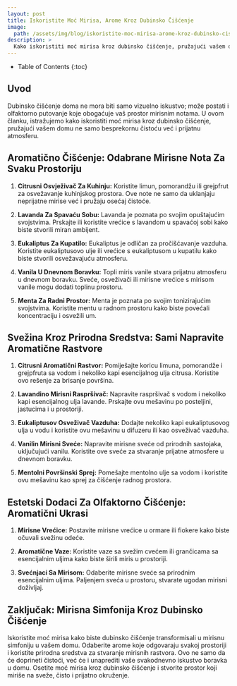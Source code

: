 ```yaml
---
layout: post
title: Iskoristite Moć Mirisa, Arome Kroz Dubinsko Čišćenje
image: 
  path: /assets/img/blog/iskoristite-moc-mirisa-arome-kroz-dubinsko-ciscenje_dubinsko_pranje_ba.png
description: >
  Kako iskoristiti moć mirisa kroz dubinsko čišćenje, pružajući vašem domu ne samo besprekornu čistoću već i prijatnu atmosferu.
---
```



- Table of Contents
{:toc}


## Uvod

Dubinsko čišćenje doma ne mora biti samo vizuelno iskustvo; može postati i olfaktorno putovanje koje obogaćuje vaš prostor mirisnim notama. U ovom članku, istražujemo kako iskoristiti moć mirisa kroz dubinsko čišćenje, pružajući vašem domu ne samo besprekornu čistoću već i prijatnu atmosferu.


## Aromatično Čišćenje: Odabrane Mirisne Nota Za Svaku Prostoriju

1. **Citrusni Osvježivač Za Kuhinju:** Koristite limun, pomorandžu ili grejpfrut za osvežavanje kuhinjskog prostora. Ove note ne samo da uklanjaju neprijatne mirise već i pružaju osećaj čistoće.

2. **Lavanda Za Spavaću Sobu:** Lavanda je poznata po svojim opuštajućim svojstvima. Prskajte ili koristite vrećice s lavandom u spavaćoj sobi kako biste stvorili miran ambijent.

3. **Eukaliptus Za Kupatilo:** Eukaliptus je odličan za pročišćavanje vazduha. Koristite eukaliptusovo ulje ili vrećice s eukaliptusom u kupatilu kako biste stvorili osvežavajuću atmosferu.

4. **Vanila U Dnevnom Boravku:** Topli miris vanile stvara prijatnu atmosferu u dnevnom boravku. Sveće, osveživači ili mirisne vrećice s mirisom vanile mogu dodati toplinu prostoru.

5. **Menta Za Radni Prostor:** Menta je poznata po svojim tonizirajućim svojstvima. Koristite mentu u radnom prostoru kako biste povećali koncentraciju i osvežili um.


## Svežina Kroz Prirodna Sredstva: Sami Napravite Aromatične Rastvore

1. **Citrusni Aromatični Rastvor:** Pomiješajte koricu limuna, pomorandže i grejpfruta sa vodom i nekoliko kapi esencijalnog ulja citrusa. Koristite ovo rešenje za brisanje površina.

2. **Lavandino Mirisni Raspršivač:** Napravite raspršivač s vodom i nekoliko kapi esencijalnog ulja lavande. Prskajte ovu mešavinu po posteljini, jastucima i u prostoriji.

3. **Eukaliptusov Osveživač Vazduha:** Dodajte nekoliko kapi eukaliptusovog ulja u vodu i koristite ovu mešavinu u difuzeru ili kao osveživač vazduha.

4. **Vanilin Mirisni Sveće:** Napravite mirisne sveće od prirodnih sastojaka, uključujući vanilu. Koristite ove sveće za stvaranje prijatne atmosfere u dnevnom boravku.

5. **Mentolni Površinski Sprej:** Pomešajte mentolno ulje sa vodom i koristite ovu mešavinu kao sprej za čišćenje radnog prostora.


## Estetski Dodaci Za Olfaktorno Čišćenje: Aromatični Ukrasi

1. **Mirisne Vrećice:** Postavite mirisne vrećice u ormare ili fiokere kako biste očuvali svežinu odeće.

2. **Aromatične Vaze:** Koristite vaze sa svežim cvećem ili grančicama sa esencijalnim uljima kako biste širili miris u prostoriji.

3. **Svećnjaci Sa Mirisom:** Odaberite mirisne sveće sa prirodnim esencijalnim uljima. Paljenjem sveća u prostoru, stvarate ugodan mirisni doživljaj.


## Zaključak: Mirisna Simfonija Kroz Dubinsko Čišćenje

Iskoristite moć mirisa kako biste dubinsko čišćenje transformisali u mirisnu simfoniju u vašem domu. Odaberite arome koje odgovaraju svakoj prostoriji i koristite prirodna sredstva za stvaranje mirisnih rastvora. Ovo ne samo da će doprineti čistoći, već će i unaprediti vaše svakodnevno iskustvo boravka u domu. Osetite moć mirisa kroz dubinsko čišćenje i stvorite prostor koji miriše na sveže, čisto i prijatno okruženje.